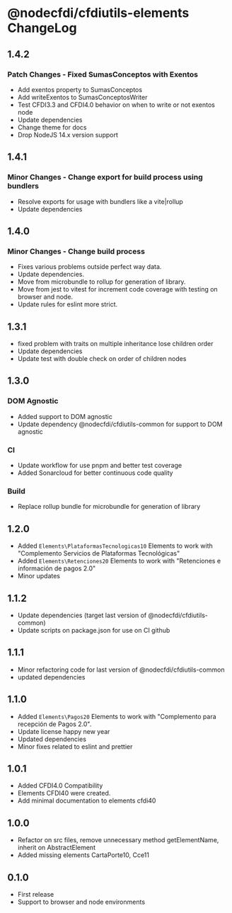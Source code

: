 # @nodecfdi/cfdiutils-elements ChangeLog

## 1.4.2

### Patch Changes - Fixed SumasConceptos with Exentos

- Add exentos property to SumasConceptos
- Add writeExentos to SumasConceptosWriter
- Test CFDI3.3 and CFDI4.0 behavior on when to write or not exentos node
- Update dependencies
- Change theme for docs
- Drop NodeJS 14.x version support

## 1.4.1

### Minor Changes - Change export for build process using bundlers

- Resolve exports for usage with bundlers like a vite|rollup
- Update dependencies

## 1.4.0

### Minor Changes - Change build process

- Fixes various problems outside perfect way data.
- Update dependencies.
- Move from microbundle to rollup for generation of library.
- Move from jest to vitest for increment code coverage with testing on browser and node.
- Update rules for eslint more strict.

## 1.3.1

- fixed problem with traits on multiple inheritance lose children order
- Update dependencies
- Update test with double check on order of children nodes

## 1.3.0

### DOM Agnostic

- Added support to DOM agnostic
- Update dependency @nodecfdi/cfdiutils-common for support to DOM agnostic

### CI

- Update workflow for use pnpm and better test coverage
- Added Sonarcloud for better continuous code quality

### Build

- Replace rollup bundle for microbundle for generation of library

## 1.2.0

- Added `Elements\PlataformasTecnologicas10` Elements to work with "Complemento Servicios de Plataformas Tecnológicas"
- Added `Elements\Retenciones20` Elements to work with "Retenciones e información de pagos 2.0"
- Minor updates

## 1.1.2

- Update dependencies (target last version of @nodecfdi/cfdiutils-common)
- Update scripts on package.json for use on CI github

## 1.1.1

- Minor refactoring code for last version of @nodecfdi/cfdiutils-common
- updated dependencies

## 1.1.0

- Added `Elements\Pagos20` Elements to work with "Complemento para recepción de Pagos 2.0".
- Update license happy new year
- Updated dependencies
- Minor fixes related to eslint and prettier

## 1.0.1

- Added CFDI4.0 Compatibility
- Elements CFDI40 were created.
- Add minimal documentation to elements cfdi40

## 1.0.0

- Refactor on src files, remove unnecessary method getElementName, inherit on AbstractElement
- Added missing elements CartaPorte10, Cce11

## 0.1.0

- First release
- Support to browser and node environments
